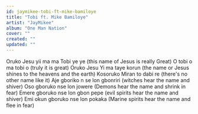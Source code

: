```yaml
---
id: jaymikee-tobi-ft-mike-bamiloye
title: "Tobi ft. Mike Bamiloye"
artist: "JayMikee"
album: "One Man Nation"
cover: ""
created: ""
updated: ""
---
```


Oruko Jesu yii ma ma Tobi ye ye (this name of Jesus is really Great) O tobi o ma tobi o (truly it is great) Oruko Jesu Yi ma taye korun (the name or Jesus shines to the heavens and the earth) Kosoruko Miran to dabi re (there's no other name like it) Aje gboriko n se lon gbonriri (witches hear the name and shiver) Oso gboruko nse lon jowere (Demons hear the name and shrink in fear) Emere gboruko nse lon gbon pepe (evil spirits hear the name and shiver) Emi okun gboruko nse lon pokaka (Marine spirits hear the name and flee in fear)